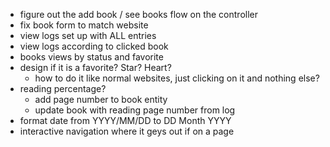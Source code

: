 - figure out the add book / see books flow on the controller
- fix book form to match website
- view logs set up  with ALL entries
- view logs according to clicked book
- books views by status and favorite
- design if it is a favorite? Star? Heart?
	- how to do it like normal websites, just clicking on it and nothing else?
- reading percentage? 
	- add page number to book entity
	- update book with reading page number from log
- format date from YYYY/MM/DD to DD Month YYYY
- interactive navigation where it geys out if on a page